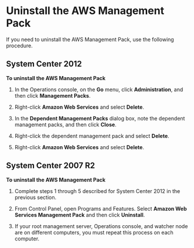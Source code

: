 # Uninstall the AWS Management Pack<a name="uninstalling-awsmp"></a>

If you need to uninstall the AWS Management Pack, use the following procedure\.

## System Center 2012<a name="uninstall-2012"></a>

**To uninstall the AWS Management Pack**

1. In the Operations console, on the **Go** menu, click **Administration**, and then click **Management Packs**\.

1. Right\-click **Amazon Web Services** and select **Delete**\.

1. In the **Dependent Management Packs** dialog box, note the dependent management packs, and then click **Close**\.

1. Right\-click the dependent management pack and select **Delete**\.

1. Right\-click **Amazon Web Services** and select **Delete**\.

## System Center 2007 R2<a name="uninstall-2007"></a>

**To uninstall the AWS Management Pack**

1. Complete steps 1 through 5 described for System Center 2012 in the previous section\.

1. From Control Panel, open Programs and Features\. Select **Amazon Web Services Management Pack** and then click **Uninstall**\.

1. If your root management server, Operations console, and watcher node are on different computers, you must repeat this process on each computer\.